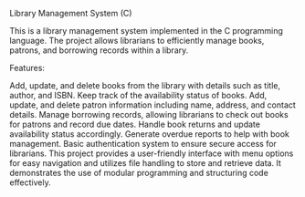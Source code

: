 Library Management System (C)

This is a library management system implemented in the C programming language. The project allows librarians to efficiently manage books, patrons, and borrowing records within a library.

Features:

Add, update, and delete books from the library with details such as title, author, and ISBN.
Keep track of the availability status of books.
Add, update, and delete patron information including name, address, and contact details.
Manage borrowing records, allowing librarians to check out books for patrons and record due dates.
Handle book returns and update availability status accordingly.
Generate overdue reports to help with book management.
Basic authentication system to ensure secure access for librarians.
This project provides a user-friendly interface with menu options for easy navigation and utilizes file handling to store and retrieve data. It demonstrates the use of modular programming and structuring code effectively.

